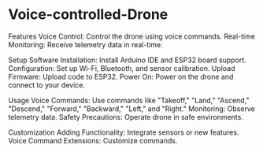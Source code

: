 # Voice-controlled-Drone

Features
Voice Control: Control the drone using voice commands.
Real-time Monitoring: Receive telemetry data in real-time.

Setup
Software Installation: Install Arduino IDE and ESP32 board support.
Configuration: Set up Wi-Fi, Bluetooth, and sensor calibration.
Upload Firmware: Upload code to ESP32.
Power On: Power on the drone and connect to your device.

Usage
Voice Commands: Use commands like "Takeoff," "Land," "Ascend," "Descend," "Forward," "Backward," "Left," and "Right."
Monitoring: Observe telemetry data.
Safety Precautions: Operate drone in safe environments.

Customization
Adding Functionality: Integrate sensors or new features.
Voice Command Extensions: Customize commands.
